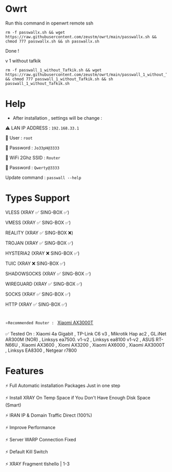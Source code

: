 # Owrt

Run this command in openwrt remote ssh
```
rm -f passwallx.sh && wget https://raw.githubusercontent.com/zeustm/owrt/main/passwallx.sh && chmod 777 passwallx.sh && sh passwallx.sh
```
Done !

v 1  without tafkik
```
rm -f passwall_1_without_Tafkik.sh && wget https://raw.githubusercontent.com/zeustm/owrt/main/passwall_1_without_Tafkik.sh && chmod 777 passwall_1_without_Tafkik.sh && sh passwall_1_without_Tafkik.sh
```
# Help

- After installation , settings will be change :
 
⚠️ LAN IP ADDRESS : `192.168.33.1`

🔑 User : `root`

🔑 Password : `Jo33pH@3333`

📶 WiFi 2Ghz SSID : `Router`

🔑 Password : `Qwerty@3333`

 Update command : `passwall --help`



# Types Support

VLESS (XRAY ✅ SING-BOX ✅)

VMESS (XRAY ✅ SING-BOX ✅)

REALITY (XRAY ✅ SING-BOX ❌)

TROJAN (XRAY ✅ SING-BOX ✅)

HYSTERIA2 (XRAY ❌ SING-BOX ✅)

TUIC (XRAY ❌ SING-BOX ✅)

SHADOWSOCKS (XRAY ✅ SING-BOX ✅)

WIREGUARD (XRAY ✅ SING-BOX ✅)

SOCKS (XRAY ✅ SING-BOX ✅)

HTTP (XRAY ✅ SING-BOX ✅)


#

`⭐Recommended Router : ` [Xiaomi AX3000T](https://openwrt.org/inbox/toh/xiaomi/ax3000t) 



✅ Tested On : Xiaomi 4a Gigabit , TP-Link C6 v3 , Mikrotik Hap ac2 , GL.iNet AR300M (NOR) , Linksys ea7500. v1-v2 , Linksys ea8100 v1-v2 , ASUS RT-N66U , Xiaomi AX3600 , Xiomi AX3200 , Xiaomi AX6000 , Xiaomi AX3000T ,  Linksys EA8300 , Netgear r7800


# Features

⚡ Full Automatic installation Packages Just in one step

⚡ Install XRAY On Temp Space if You Don't Have Enough Disk Space (Smart)

⚡ IRAN IP & Domain Traffic Direct (100%)

⚡ Improve Performance

⚡ Server WARP Connection Fixed

⚡ Default Kill Switch

⚡ XRAY Fragment tlshello | 1-3
